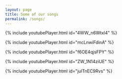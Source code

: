 ```yaml
---
layout: page
title: Some of our songs
permalink: /songs/
---
```


{% include youtubePlayer.html id="4WW_n6Wtxl4" %}

{% include youtubePlayer.html id="mcLnwiFdinA" %}

{% include youtubePlayer.html id="f6OE4qjsFPY" %}

{% include youtubePlayer.html id="ZW_1N14ziUE" %}

{% include youtubePlayer.html id="julTnEC9Rvs" %}
